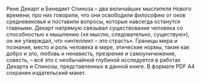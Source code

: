 <!--2024-01-21 22:33:48-->
Рене Декарт и Бенедикт Спиноза – два величайших мыслителя Нового времени; про них говорили, что они освободили философию от оков средневековья и поставили вопросы, которые навсегда останутся главными. Декарт напрямую связывал существование человека со способностью к мышлению («я мыслю, следовательно, существую»), он же утверждал, что «интеллект – это страсть».
Границы мира и познания, место и роль человека в мире, этические нормы, такие как добро и зло, любовь и ненависть, презрение и самоуничижение, совесть, – всё это с необычайной глубиной исследуется в работах Декарта и Спинозы, представленных в данной книге.
В формате PDF A4 сохранен издательский макет.
